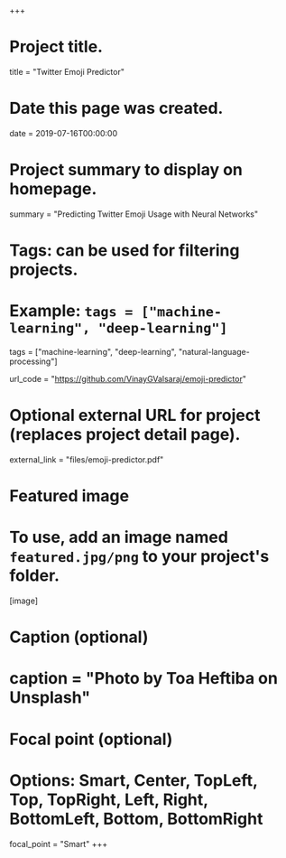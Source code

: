 +++
# Project title.
title = "Twitter Emoji Predictor"

# Date this page was created.
date = 2019-07-16T00:00:00

# Project summary to display on homepage.
summary = "Predicting Twitter Emoji Usage with Neural Networks"

# Tags: can be used for filtering projects.
# Example: `tags = ["machine-learning", "deep-learning"]`
tags = ["machine-learning", "deep-learning", "natural-language-processing"]

url_code = "https://github.com/VinayGValsaraj/emoji-predictor"

# Optional external URL for project (replaces project detail page).
external_link = "files/emoji-predictor.pdf"

# Featured image
# To use, add an image named `featured.jpg/png` to your project's folder. 
[image]
  # Caption (optional)
  # caption = "Photo by Toa Heftiba on Unsplash"

  # Focal point (optional)
  # Options: Smart, Center, TopLeft, Top, TopRight, Left, Right, BottomLeft, Bottom, BottomRight
  focal_point = "Smart"
+++
